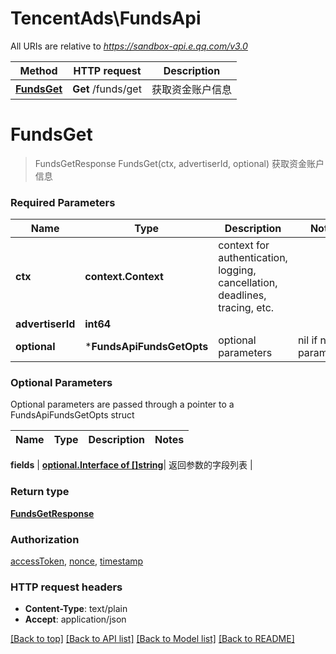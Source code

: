 # TencentAds\FundsApi

All URIs are relative to *https://sandbox-api.e.qq.com/v3.0*

Method | HTTP request | Description
------------- | ------------- | -------------
[**FundsGet**](FundsApi.md#FundsGet) | **Get** /funds/get | 获取资金账户信息


# **FundsGet**
> FundsGetResponse FundsGet(ctx, advertiserId, optional)
获取资金账户信息

### Required Parameters

Name | Type | Description  | Notes
------------- | ------------- | ------------- | -------------
 **ctx** | **context.Context** | context for authentication, logging, cancellation, deadlines, tracing, etc.
  **advertiserId** | **int64**|  | 
 **optional** | ***FundsApiFundsGetOpts** | optional parameters | nil if no parameters

### Optional Parameters
Optional parameters are passed through a pointer to a FundsApiFundsGetOpts struct

Name | Type | Description  | Notes
------------- | ------------- | ------------- | -------------

 **fields** | [**optional.Interface of []string**](string.md)| 返回参数的字段列表 | 

### Return type

[**FundsGetResponse**](FundsGetResponse.md)

### Authorization

[accessToken](../README.md#accessToken), [nonce](../README.md#nonce), [timestamp](../README.md#timestamp)

### HTTP request headers

 - **Content-Type**: text/plain
 - **Accept**: application/json

[[Back to top]](#) [[Back to API list]](../README.md#documentation-for-api-endpoints) [[Back to Model list]](../README.md#documentation-for-models) [[Back to README]](../README.md)

